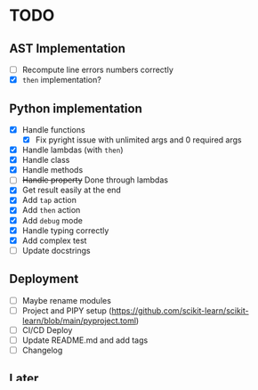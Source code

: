 # TODO

## AST Implementation

- [ ] Recompute line errors numbers correctly
- [x] `then` implementation?

## Python implementation

- [x] Handle functions
  - [x] Fix pyright issue with unlimited args and 0 required args
- [x] Handle lambdas (with `then`)
- [x] Handle class
- [x] Handle methods
- [ ] ~~Handle property~~ Done through lambdas
- [x] Get result easily at the end
- [x] Add `tap` action
- [x] Add `then` action
- [x] Add `debug` mode
- [x] Handle typing correctly
- [x] Add complex test
- [ ] Update docstrings

## Deployment

- [ ] Maybe rename modules
- [ ] Project and PIPY setup (<https://github.com/scikit-learn/scikit-learn/blob/main/pyproject.toml>)
- [ ] CI/CD Deploy
- [ ] Update README.md and add tags
- [ ] Changelog

## Later

- [ ] Replace custom workflow with `dependabot` when `uv` gets supported
